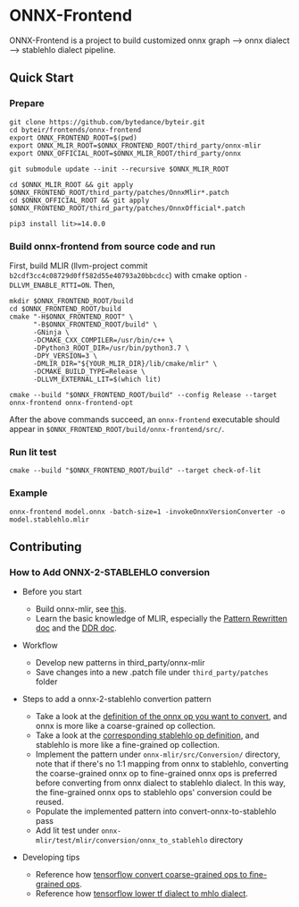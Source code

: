 # ONNX-Frontend

ONNX-Frontend is a project to build customized onnx graph --> onnx dialect --> stablehlo dialect pipeline.

## Quick Start

### Prepare
```
git clone https://github.com/bytedance/byteir.git
cd byteir/frontends/onnx-frontend
export ONNX_FRONTEND_ROOT=$(pwd)
export ONNX_MLIR_ROOT=$ONNX_FRONTEND_ROOT/third_party/onnx-mlir
export ONNX_OFFICIAL_ROOT=$ONNX_MLIR_ROOT/third_party/onnx

git submodule update --init --recursive $ONNX_MLIR_ROOT

cd $ONNX_MLIR_ROOT && git apply $ONNX_FRONTEND_ROOT/third_party/patches/OnnxMlir*.patch
cd $ONNX_OFFICIAL_ROOT && git apply $ONNX_FRONTEND_ROOT/third_party/patches/OnnxOfficial*.patch

pip3 install lit>=14.0.0
```

### Build onnx-frontend from source code and run
First, build MLIR (llvm-project commit `b2cdf3cc4c08729d0ff582d55e40793a20bbcdcc`) with cmake option `-DLLVM_ENABLE_RTTI=ON`.
Then,
```
mkdir $ONNX_FRONTEND_ROOT/build
cd $ONNX_FRONTEND_ROOT/build
cmake "-H$ONNX_FRONTEND_ROOT" \
      "-B$ONNX_FRONTEND_ROOT/build" \
      -GNinja \
      -DCMAKE_CXX_COMPILER=/usr/bin/c++ \
      -DPython3_ROOT_DIR=/usr/bin/python3.7 \
      -DPY_VERSION=3 \
      -DMLIR_DIR="${YOUR_MLIR_DIR}/lib/cmake/mlir" \
      -DCMAKE_BUILD_TYPE=Release \
      -DLLVM_EXTERNAL_LIT=$(which lit)

cmake --build "$ONNX_FRONTEND_ROOT/build" --config Release --target onnx-frontend onnx-frontend-opt
```
After the above commands succeed, an `onnx-frontend` executable should appear in `$ONNX_FRONTEND_ROOT/build/onnx-frontend/src/`.

### Run lit test
```
cmake --build "$ONNX_FRONTEND_ROOT/build" --target check-of-lit
```

### Example
```
onnx-frontend model.onnx -batch-size=1 -invokeOnnxVersionConverter -o model.stablehlo.mlir
```

## Contributing

### How to Add ONNX-2-STABLEHLO conversion
- Before you start
  - Build onnx-mlir, see [this](https://github.com/onnx/onnx-mlir/blob/main/docs/BuildOnLinuxOSX.md).
  - Learn the basic knowledge of MLIR, especially the [Pattern Rewritten doc](https://mlir.llvm.org/docs/PatternRewriter/) and the [DDR doc](https://mlir.llvm.org/docs/DeclarativeRewrites/).

- Workflow
  - Develop new patterns in third_party/onnx-mlir
  - Save changes into a new .patch file under `third_party/patches` folder

- Steps to add a onnx-2-stablehlo convertion pattern

  - Take a look at the [definition of the onnx op you want to convert](https://github.com/onnx/onnx-mlir/blob/main/src/Dialect/ONNX/ONNXOps.td.inc), and onnx is more like a coarse-grained op collection.
  - Take a look at the [corresponding stablehlo op definition](https://github.com/openxla/stablehlo/blob/main/stablehlo/dialect/StablehloOps.td), and stablehlo is more like a fine-grained op collection.
  - Implement the pattern under `onnx-mlir/src/Conversion/` directory, note that if there's no 1:1 mapping from onnx to stablehlo, converting the coarse-grained onnx op to fine-grained onnx ops is preferred before converting from onnx dialect to stablehlo dialect. In this way, the fine-grained onnx ops to stablehlo ops' conversion could be reused.
  - Populate the implemented pattern into convert-onnx-to-stablehlo pass
  - Add lit test under `onnx-mlir/test/mlir/conversion/onnx_to_stablehlo` directory

- Developing tips
  - Reference how [tensorflow convert coarse-grained ops to fine-grained ops](https://github.com/tensorflow/tensorflow/blob/master/tensorflow/compiler/mlir/tensorflow/transforms/lower_tf.cc).
  - Reference how [tensorflow lower tf dialect to mhlo dialect](https://github.com/tensorflow/tensorflow/blob/master/tensorflow/compiler/mlir/xla/transforms/legalize_tf.cc).
